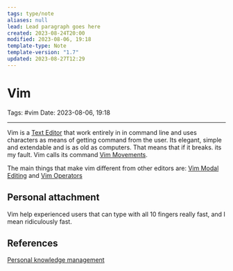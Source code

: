 ```yaml
---
tags: type/note
aliases: null
lead: Lead paragraph goes here
created: 2023-08-24T20:00
modified: 2023-08-06, 19:18
template-type: Note
template-version: "1.7"
updated: 2023-08-27T12:29
---
```


# Vim

Tags: #vim
Date: 2023-08-06, 19:18

---

Vim is a [Text Editor](Text%20Editor) that work entirely in in command line and uses characters as means of getting command from the user. Its elegant, simple and extendable and is as old as computers. That means that if it breaks. its my fault. Vim calls its command [Vim Movements](Vim%20Movements.md).

The main things that make vim different from other editors are: [Vim Modal Editing](Vim%20Modal%20Editing.md) and [Vim Operators](Vim%20Operators.md)

## Personal attachment 

Vim help experienced users that can type with all 10 fingers really fast, and I mean ridiculously fast.

## References

[Personal knowledge management](Personal%20knowledge%20management.md)